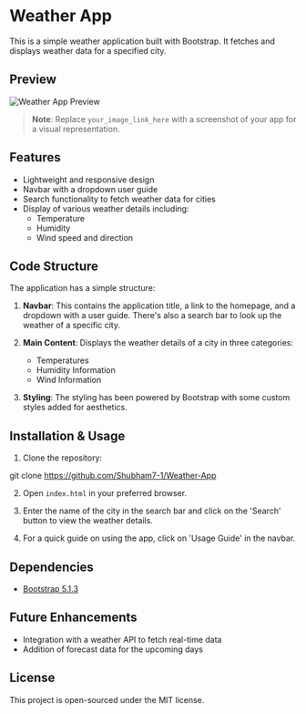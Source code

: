 # Weather App

This is a simple weather application built with Bootstrap. It fetches and displays weather data for a specified city.

## Preview

![Weather App Preview](your_image_link_here)

> **Note**: Replace `your_image_link_here` with a screenshot of your app for a visual representation.

## Features

- Lightweight and responsive design
- Navbar with a dropdown user guide
- Search functionality to fetch weather data for cities
- Display of various weather details including:
  - Temperature
  - Humidity
  - Wind speed and direction

## Code Structure

The application has a simple structure:

1. **Navbar**: This contains the application title, a link to the homepage, and a dropdown with a user guide. There's also a search bar to look up the weather of a specific city.

2. **Main Content**: Displays the weather details of a city in three categories:
   - Temperatures
   - Humidity Information
   - Wind Information

3. **Styling**: The styling has been powered by Bootstrap with some custom styles added for aesthetics.

## Installation & Usage

1. Clone the repository:

git clone https://github.com/Shubham7-1/Weather-App


2. Open `index.html` in your preferred browser.

3. Enter the name of the city in the search bar and click on the 'Search' button to view the weather details.

4. For a quick guide on using the app, click on 'Usage Guide' in the navbar.

## Dependencies

- [Bootstrap 5.1.3](https://getbootstrap.com/)

## Future Enhancements

- Integration with a weather API to fetch real-time data
- Addition of forecast data for the upcoming days

## License

This project is open-sourced under the MIT license.
